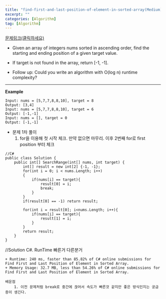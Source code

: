 ```yaml
---
title: "find-first-and-last-position-of-element-in-sorted-array(Medium)"
excerpt: ""
categories: [Algorithm]
tag: [Algorithm]
---
```

[문제링크(클릭하세요)](https://leetcode.com/problems/find-first-and-last-position-of-element-in-sorted-array/submissions/)
+ Given an array of integers nums sorted in ascending order, find the starting and ending position of a given target value.

+ If target is not found in the array, return [-1, -1].

+ Follow up: Could you write an algorithm with O(log n) runtime complexity?
---
**Example**

```
Input: nums = [5,7,7,8,8,10], target = 8
Output: [3,4]
Input: nums = [5,7,7,8,8,10], target = 6
Output: [-1,-1]
Input: nums = [], target = 0
Output: [-1,-1]
```

+ 문제 1차 풀이
  1. for을 이용해 첫 시작 체크. 만약 없으면 마무리. 이후 2번째 for로 first position 부터 체크


```
//C#
public class Solution {
    public int[] SearchRange(int[] nums, int target) {
        int[] result = new int[2] {-1, -1};
        for(int i = 0; i < nums.Length; i++)
        {
            if(nums[i] == target){
                result[0] = i;
                break;
            }
        }
        if(result[0] == -1) return result;

        for(int i = result[0]; i<nums.Length; i++){
            if(nums[i] == target){
                result[1] = i;
            }
        }
        return result;
    }
}
```
//Solution C#. RunTime 빠른거 다른분거

```
+ Runtime: 240 ms, faster than 85.82% of C# online submissions for Find First and Last Position of Element in Sorted Array.
+ Memory Usage: 32.7 MB, less than 54.26% of C# online submissions for Find First and Last Position of Element in Sorted Array.

배운점
	1. 이전 문제처럼 break로 중간에 끊어서 속도가 빠른것 같지만 좋은 방식인지는 궁금증이 생긴다.